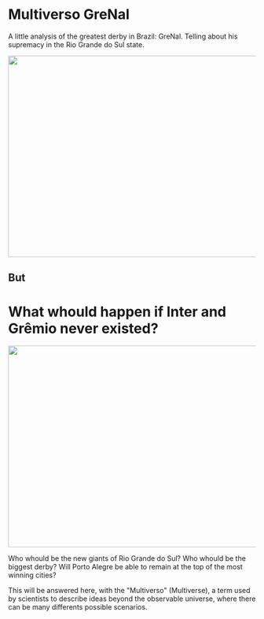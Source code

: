 # Multiverso GreNal 

A little analysis of the greatest derby in Brazil: GreNal.
Telling about his supremacy in the Rio Grande do Sul state.
<p align="center"><img align="center" src="https://c.tenor.com/4Qjn-8G6UMgAAAAM/polar-cheers.gif" height="410px" width="690"/></p>

## But
# What whould happen if Inter and Grêmio never existed?
<p align="center"><img align="center" src="https://i.pinimg.com/originals/5f/10/5d/5f105de69cb58672e2590e041386a959.gif" height="410px" width="690"/></p>

Who whould be the new giants of Rio Grande do Sul?
Who whould be the biggest derby?
Will Porto Alegre be able to remain at the top of the most winning cities?


This will be answered here, with the "Multiverso" (Multiverse), a term used by scientists to describe ideas beyond the observable universe, where there can be many differents possible scenarios.

